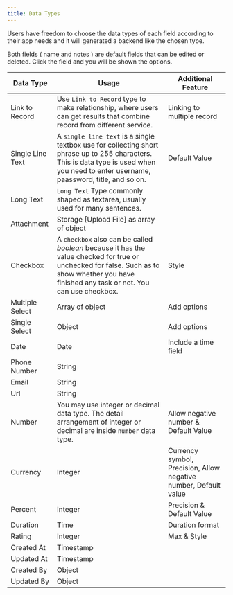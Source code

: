 ```yaml
---
title: Data Types
---
```


Users have freedom to choose the data types of each field according to their app needs and it will generated a backend like the chosen type. 

Both fields ( name and notes ) are default fields that can be edited or deleted. Click the field and you will be shown the options.


|Data Type|Usage |Additional Feature|
|---------|------|------------------|
|Link to Record|Use `Link to Record` type to make relationship, where users can get results that combine record from different service.|Linking to multiple record|
|Single Line Text|A `single line text` is a single textbox use for collecting short phrase up to 255 characters. This is data type is used when you need to enter username, paassword, title, and so on.|Default Value|
|Long Text|`Long Text` Type commonly shaped as textarea, usually used for many sentences.||
|Attachment| Storage [Upload File] as array of object||
|Checkbox|A `checkbox` also can be called *boolean* because it has the value checked for true or unchecked for false. Such as to show whether you have finished any task or not. You can use checkbox.|Style|
|Multiple Select| Array of object|Add options|
|Single Select| Object|Add options|
|Date |Date|Include a time field|
|Phone Number |String||
|Email|String||
|Url|String||
|Number|You may use integer or decimal data type. The detail arrangement of integer or decimal are inside `number` data type.| Allow negative number & Default Value
|Currency | Integer | Currency symbol, Precision, Allow negative number, Default value|
|Percent |Integer | Precision & Default Value|
|Duration | Time | Duration format|
|Rating |Integer | Max & Style|
|Created At |Timestamp||
|Updated At |Timestamp||
|Created By |Object||
|Updated By |Object||
